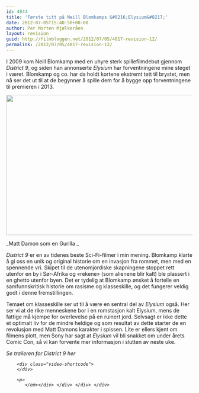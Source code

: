 ```yaml
---
id: 4844
title: 'Første titt på Neill Blomkamps &#8216;Elysium&#8217;'
date: 2012-07-05T15:40:50+00:00
author: Per Morten Mjølkeråen
layout: revision
guid: http://filmbloggen.net/2012/07/05/4817-revision-12/
permalink: /2012/07/05/4817-revision-12/
---
```

I 2009 kom Neill Blomkamp med en uhyre sterk spillefilmdebut gjennom _District 9_, og siden han annonserte _Elysium_ har forventningene mine steget i været. Blomkamp og co. har da holdt kortene ekstremt tett til brystet, men nå ser det ut til at de begynner å spille dem for å bygge opp forventningene til premieren i 2013.

<a href="http://filmbloggen.net/?attachment_id=4820" rel="attachment wp-att-4820"><img class="alignnone size-full wp-image-4820" src="http://filmbloggen.net/wp-content/uploads//2012/07/matt-damon-elysium-first-look-skip-crop-version-1.jpg" alt="" width="640" height="379" /></a>

_Matt Damon som en Gurilla _

_District 9_ er en av tidenes beste Sci-Fi-filmer i min mening. Blomkamp klarte å gi oss en unik og original historie om en invasjon fra rommet, men med en spennende vri. Skipet til de utenomjordiske skapningene stoppet rett utenfor en by i Sør-Afrika og &laquo;rekene&raquo; (som alienene blir kalt) ble plassert i en ghetto utenfor byen. Det er tydelig at Blomkamp ønsket å fortelle en samfunnskritisk historie om rasisme og klasseskille, og det fungerer veldig godt i denne fremstillingen.

Temaet om klasseskille ser ut til å være en sentral del av _Elysium_ også. Her ser vi at de rike menneskene bor i en romstasjon kalt Elysium, mens de fattige må kjempe for overlevelse på en ruinert jord. Selvsagt er ikke dette et optimalt liv for de mindre heldige og som resultat av dette starter de en revolusjon med Matt Damons karakter i spissen. Lite er ellers kjent om filmens plott, men Sony har sagt at _Elysium_ vil bli snakket om under årets Comic Con, så vi kan forvente mer informasjon i slutten av neste uke.

<div>
  <div>
    <div>
      <div>
        <em>Se traileren for District 9 her</p> 
        
        <div class="video-shortcode">
        </div>
        
        <p>
           </em></div> </div> </div> </div>
